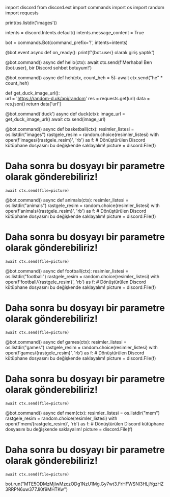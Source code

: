 import discord
from discord.ext import commands
import os
import random
import requests

print(os.listdir('images'))

intents = discord.Intents.default()
intents.message_content = True

bot = commands.Bot(command_prefix='!', intents=intents)

@bot.event
async def on_ready():
    print(f'{bot.user} olarak giriş yaptık')

@bot.command()
async def hello(ctx):
    await ctx.send(f'Merhaba! Ben {bot.user}, bir Discord sohbet botuyum!')

@bot.command()
async def heh(ctx, count_heh = 5):
    await ctx.send("he" * count_heh)

def get_duck_image_url():    
    url = 'https://random-d.uk/api/random'
    res = requests.get(url)
    data = res.json()
    return data['url']


@bot.command('duck')
async def duck(ctx):
    image_url = get_duck_image_url()
    await ctx.send(image_url)
    
@bot.command()
async def basketball(ctx):
    resimler_listesi = os.listdir("images")
    rastgele_resim = random.choice(resimler_listesi)
    with open(f'images/{rastgele_resim}', 'rb') as f:
        # Dönüştürülen Discord kütüphane dosyasını bu değişkende saklayalım!
        picture = discord.File(f)
   # Daha sonra bu dosyayı bir parametre olarak gönderebiliriz!
    await ctx.send(file=picture)

@bot.command()
async def animals(ctx):
    resimler_listesi = os.listdir("animals")
    rastgele_resim = random.choice(resimler_listesi)
    with open(f'animals/{rastgele_resim}', 'rb') as f:
        # Dönüştürülen Discord kütüphane dosyasını bu değişkende saklayalım!
        picture = discord.File(f)
   # Daha sonra bu dosyayı bir parametre olarak gönderebiliriz!
    await ctx.send(file=picture)

@bot.command()
async def football(ctx):
    resimler_listesi = os.listdir("football")
    rastgele_resim = random.choice(resimler_listesi)
    with open(f'football/{rastgele_resim}', 'rb') as f:
        # Dönüştürülen Discord kütüphane dosyasını bu değişkende saklayalım!
        picture = discord.File(f)
   # Daha sonra bu dosyayı bir parametre olarak gönderebiliriz!
    await ctx.send(file=picture)

@bot.command()
async def games(ctx):
    resimler_listesi = os.listdir("games")
    rastgele_resim = random.choice(resimler_listesi)
    with open(f'games/{rastgele_resim}', 'rb') as f:
        # Dönüştürülen Discord kütüphane dosyasını bu değişkende saklayalım!
        picture = discord.File(f)
   # Daha sonra bu dosyayı bir parametre olarak gönderebiliriz!
    await ctx.send(file=picture)

@bot.command()
async def mem(ctx):
    resimler_listesi = os.listdir("mem")
    rastgele_resim = random.choice(resimler_listesi)
    with open(f'mem/{rastgele_resim}', 'rb') as f:
        # Dönüştürülen Discord kütüphane dosyasını bu değişkende saklayalım!
        picture = discord.File(f)
   # Daha sonra bu dosyayı bir parametre olarak gönderebiliriz!
    await ctx.send(file=picture)

bot.run("MTE5ODMzMjIwMzczODg1NzU1Mg.Gy7wt3.FrHFWSNl3HLjYgzHZ3RRPN6uw377Ji0f9MHTKw")
